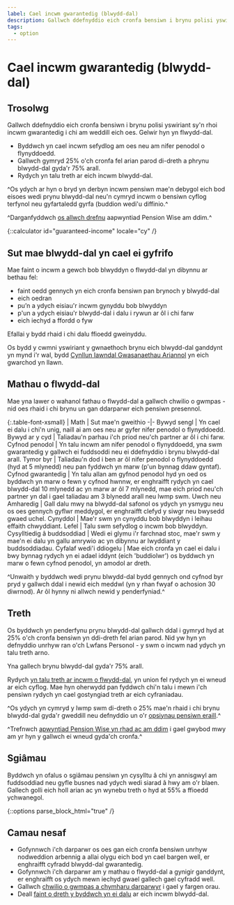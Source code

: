 ```yaml
---
label: Cael incwm gwarantedig (blwydd-dal)
description: Gallwch ddefnyddio eich cronfa bensiwn i brynu polisi yswiriant sy'n rhoi incwm gwarantedig i chi am weddill eich oes.
tags:
  - option
---
```


# Cael incwm gwarantedig (blwydd-dal)

## Trosolwg

Gallwch ddefnyddio eich cronfa bensiwn i brynu polisi yswiriant sy'n rhoi incwm gwarantedig i chi am weddill eich oes. Gelwir hyn yn flwydd-dal.

- Byddwch yn cael incwm sefydlog am oes neu am nifer penodol o flynyddoedd.
- Gallwch gymryd 25% o'ch cronfa fel arian parod di-dreth a phrynu blwydd-dal gyda'r 75% arall.
- Rydych yn talu treth ar eich incwm blwydd-dal.

^Os ydych ar hyn o bryd yn derbyn incwm pensiwn mae'n debygol eich bod eisoes wedi prynu blwydd-dal neu'n cymryd incwm o bensiwn cyflog terfynol neu gyfartaledd gyrfa (buddion wedi'u diffinio.^

^Darganfyddwch [os allwch drefnu](/cy/pension-type-tool) aapwyntiad Pension Wise am ddim.^

{::calculator id="guaranteed-income" locale="cy" /}

## Sut mae blwydd-dal yn cael ei gyfrifo

Mae faint o incwm a gewch bob blwyddyn o flwydd-dal yn dibynnu ar bethau fel:

- faint oedd gennych yn eich cronfa bensiwn pan brynoch y blwydd-dal
- eich oedran
- pu’n a ydych eisiau'r incwm gynyddu bob blwyddyn
- p'un a ydych eisiau'r blwydd-dal i dalu i rywun ar ôl i chi farw
- eich iechyd a ffordd o fyw

Efallai y bydd rhaid i chi dalu ffioedd gweinyddu.

Os bydd y cwmni yswiriant y gwnaethoch brynu eich blwydd-dal ganddynt yn mynd i'r wal, bydd [Cynllun Iawndal Gwasanaethau Ariannol](/cy/protection) yn eich gwarchod yn llawn.

## Mathau o flwydd-dal

Mae yna lawer o wahanol fathau o flwydd-dal a gallwch chwilio o gwmpas - nid oes rhaid i chi brynu un gan ddarparwr eich pensiwn presennol.

{:.table-font-xsmall}
| Math | Sut mae'n gweithio
-|-
Bywyd sengl | Yn cael ei dalu i chi'n unig, naill ai am oes neu ar gyfer nifer penodol o flynyddoedd.
Bywyd ar y cyd | Taliadau'n parhau i'ch priod neu'ch partner ar ôl i chi farw.
Cyfnod penodol | Yn talu incwm am nifer penodol o flynyddoedd, yna swm gwarantedig y gallwch ei fuddsoddi neu ei ddefnyddio i brynu blwydd-dal arall.
Tymor byr | Taliadau'n dod i ben ar ôl nifer penodol o flynyddoedd (hyd at 5 mlynedd) neu pan fyddwch yn marw (p'un bynnag ddaw gyntaf).
Cyfnod gwarantedig | Yn talu allan am gyfnod penodol hyd yn oed os byddwch yn marw o fewn y cyfnod hwnnw, er enghraifft rydych yn cael blwydd-dal 10 mlynedd ac yn marw ar ôl 7 mlynedd, mae eich priod neu'ch partner yn dal i gael taliadau am 3 blynedd arall neu lwmp swm.
Uwch neu Amharedig | Gall dalu mwy na blwydd-dal safonol os ydych yn ysmygu neu os oes gennych gyflwr meddygol, er enghraifft clefyd y siwgr neu bwysedd gwaed uchel.
Cynyddol | Mae'r swm yn cynyddu bob blwyddyn i leihau effaith chwyddiant.
Lefel | Talu swm sefydlog o incwm bob blwyddyn.
Cysylltiedig â buddsoddiad | Wedi ei glymu i'r farchnad stoc, mae'r swm y mae'n ei dalu yn gallu amrywio ac yn dibynnu ar lwyddiant y buddsoddiadau.
Cyfalaf wedi'i ddiogelu | Mae eich cronfa yn cael ei dalu i bwy bynnag rydych yn ei adael iddynt (eich 'buddiolwr') os byddwch yn marw o fewn cyfnod penodol, yn amodol ar dreth.

^Unwaith y byddwch wedi prynu blwydd-dal bydd gennych ond cyfnod byr pryd y gallwch ddal i newid eich meddwl (yn y rhan fwyaf o achosion 30 diwrnod). Ar ôl hynny ni allwch newid y penderfyniad.^

## Treth

Os byddwch yn penderfynu prynu blwydd-dal gallwch ddal i gymryd hyd at 25% o'ch cronfa bensiwn yn ddi-dreth fel arian parod. Nid yw hyn yn defnyddio unrhyw ran o'ch Lwfans Personol - y swm o incwm nad ydych yn talu treth arno.

Yna gallech brynu blwydd-dal gyda'r 75% arall.

Rydych [yn talu treth ar incwm o flwydd-dal](/cy/tax), yn union fel rydych yn ei wneud ar eich cyflog. Mae hyn oherwydd pan fyddwch chi'n talu i mewn i'ch pensiwn rydych yn cael gostyngiad treth ar eich cyfraniadau.

^Os ydych yn cymryd y lwmp swm di-dreth o 25% mae'n rhaid i chi brynu blwydd-dal gyda'r gweddill neu defnyddio un o'r [opsiynau pensiwn eraill](/cy/pension-pot-options).^

^Trefnwch [apwyntiad Pension Wise yn rhad ac am ddim](/cy/appointments?icn=book-appointment&amp;ici=bottom-guaranteed-income) i gael gwybod mwy am yr hyn y gallwch ei wneud gyda'ch cronfa.^

## Sgiâmau
Byddwch yn ofalus o sgiâmau pensiwn yn cysylltu â chi yn annisgwyl am fuddsoddiad neu gyfle busnes nad ydych wedi siarad â hwy am o'r blaen. Gallech golli eich holl arian ac yn wynebu treth o hyd at 55% a ffioedd ychwanegol.

{::options parse_block_html="true" /}
<div class="next-steps next-steps--guaranteed-income">

## Camau nesaf

- Gofynnwch i'ch darparwr os oes gan eich cronfa bensiwn unrhyw nodweddion arbennig a allai olygu eich bod yn cael bargen well, er enghraifft cyfradd blwydd-dal gwarantedig.
- Gofynnwch i'ch darparwr am y mathau o flwydd-dal a gynigir ganddynt, er enghraifft os ydych mewn iechyd gwael gallech gael cyfradd well.
- Gallwch [chwilio o gwmpas a chymharu darparwyr](/cy/shop-around) i gael y fargen orau.
- Deall [faint o dreth y byddwch yn ei dalu](/cy/tax) ar eich incwm blwydd-dal.

</div>
